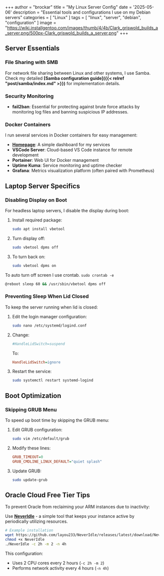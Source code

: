 +++
author = "brockar"
title = "My Linux Server Config"
date = '2025-05-06'
description = "Essential tools and configurations I use on my Debian servers"
categories = [
    "Linux"
]
tags = [
    "linux",
    "server",
    "debian",
    "configuration"
]
image = "https://wiki.installgentoo.com/images/thumb/4/4b/Clark_griswold_builds_a_server.png/500px-Clark_griswold_builds_a_server.png"
+++

## Server Essentials

### File Sharing with SMB

For network file sharing between Linux and other systems, I use Samba. Check my detailed **[Samba configuration guide]({{< relref "post/samba/index.md" >}})** for implementation details.

### Security Monitoring

- **fail2ban**: Essential for protecting against brute force attacks by monitoring log files and banning suspicious IP addresses.

### Docker Containers

I run several services in Docker containers for easy management:

- **[Homepage](https://github.com/gethomepage/homepage)**: A simple dashboard for my services
- **VSCode Server**: Cloud-based VS Code instance for remote development
- **Portainer**: Web UI for Docker management
- **Uptime Kuma**: Service monitoring and uptime checker
- **Grafana**: Metrics visualization platform (often paired with Prometheus)

## Laptop Server Specifics

### Disabling Display on Boot

For headless laptop servers, I disable the display during boot:

1. Install required package:
   ```bash
   sudo apt install vbetool
   ```

2. Turn display off:
   ```bash
   sudo vbetool dpms off
   ```

3. To turn back on:
   ```bash
   sudo vbetool dpms on
   ```

To auto turn off screen I use crontab.
`sudo crontab -e`
```bash
@reboot sleep 60 && /usr/sbin/vbetool dpms off
```

### Preventing Sleep When Lid Closed

To keep the server running when lid is closed:

1. Edit the login manager configuration:
   ```bash
   sudo nano /etc/systemd/logind.conf
   ```

2. Change:
   ```ini
   #HandleLidSwitch=suspend
   ```
   To:
   ```ini
   HandleLidSwitch=ignore
   ```

3. Restart the service:
   ```bash
   sudo systemctl restart systemd-logind
   ```

## Boot Optimization

### Skipping GRUB Menu

To speed up boot time by skipping the GRUB menu:

1. Edit GRUB configuration:
   ```bash
   sudo vim /etc/default/grub
   ```

2. Modify these lines:
   ```cfg
   GRUB_TIMEOUT=0
   GRUB_CMDLINE_LINUX_DEFAULT="quiet splash"
   ```

3. Update GRUB:
   ```bash
   sudo update-grub
   ```

## Oracle Cloud Free Tier Tips

To prevent Oracle from reclaiming your ARM instances due to inactivity:

Use **[NeverIdle](https://github.com/layou233/NeverIdle/blob/master/README_en.md)** - a simple tool that keeps your instance active by periodically utilizing resources.

```bash
# Example installation
wget https://github.com/layou233/NeverIdle/releases/latest/download/NeverIdle-linux-arm64 -O NeverIdle
chmod +x NeverIdle
./NeverIdle -c 2h -m 2 -n 4h
```

This configuration:
- Uses 2 CPU cores every 2 hours (`-c 2h -m 2`)
- Performs network activity every 4 hours (`-n 4h`)
```
